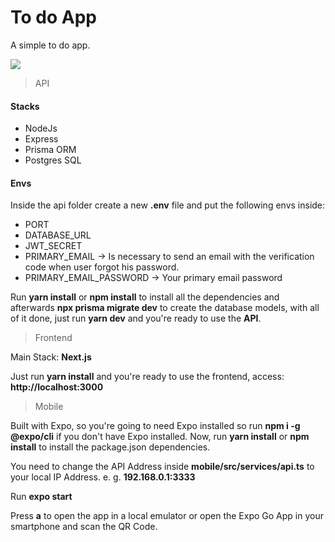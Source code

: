 # To do App

A simple to do app.

<img src='./frontend/src/assets/video.gif' /><br />

> API

#### Stacks

<ul>
  <li>NodeJs</li>
  <li>Express</li>
  <li>Prisma ORM</li>
  <li>Postgres SQL</li>
</ul>

#### Envs

Inside the api folder create a new <strong>.env</strong> file and put the following envs inside: 

<ul>
  <li>PORT</li>
  <li>DATABASE_URL</li>
  <li>JWT_SECRET</li>
  <li>PRIMARY_EMAIL -> Is necessary to send an email with the verification code when user forgot his password.</li>
  <li>PRIMARY_EMAIL_PASSWORD -> Your primary email password</li>
</ul>

Run <strong>yarn install</strong> or <strong>npm install</strong> to install all the dependencies and afterwards <strong>npx prisma migrate dev</strong> to create the database models, with all of it done, just run <strong>yarn dev</strong> and you're ready to use the <strong>API</strong>.

> Frontend

Main Stack: <strong>Next.js</strong>

Just run <strong>yarn install</strong> and you're ready to use the frontend, access: <strong>http://localhost:3000</strong>

> Mobile

Built with Expo, so you're going to need Expo installed so run <strong>npm i -g @expo/cli</strong> if you don't have Expo installed. Now, run <strong>yarn install</strong> or <strong>npm install</strong> to install the package.json dependencies.

You need to change the API Address inside <strong>mobile/src/services/api.ts</strong> to your local IP Address. e. g. <strong>192.168.0.1:3333</strong>

Run <strong>expo start</strong>

Press <strong>a</strong> to open the app in a local emulator or open the Expo Go App in your smartphone and scan the QR Code.

